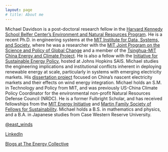 ```yaml
---
layout: page
# title: About me
---
```



Michael Davidson is a post-doctoral research fellow in the [Harvard Kennedy School Belfer Center’s Environment and Natural Resources Program](https://www.belfercenter.org/program/environment-and-natural-resources). He is a recent Ph.D. in engineering systems at the [MIT Institute for Data, Systems, and Society](https://idss.mit.edu/), where he was a researcher with the [MIT Joint Program on the Science and Policy of Global Change](http://globalchange.mit.edu) and a member of the [Tsinghua-MIT China Energy and Climate Project](https://globalchange.mit.edu/cecp/). He is also a fellow with the [Initiative for Sustainable Energy Policy](http://sais-isep.org/), hosted at Johns Hopkins SAIS. Michael studies the engineering implications and institutional conflicts inherent in deploying renewable energy at scale, particularly in systems with emerging electricity markets. His [dissertation project](/dissertation-wind-markets-china/) focused on China’s nascent electricity markets and their effects on wind energy integration. Michael holds an S.M. in Technology and Policy from MIT, and was previously US-China Climate Policy Coordinator for the environmental non-profit Natural Resources Defense Council (NRDC). He is a former Fulbright Scholar, and has received fellowships from the [MIT Energy Initiative](http://energy.mit.edu/) and [Martin Family Society of Fellows for Sustainability](https://martin-fellows.mit.edu/). Michael holds a B.S. in mathematics and physics, and a B.A. in Japanese studies from Case Western Reserve University.


[@east_winds](http://twitter.com/east_winds)

[LinkedIn](https://www.linkedin.com/in/michaelroydavidson/)

[Blogs at The Energy Collective](http://www.theenergycollective.com/profile/478171)
